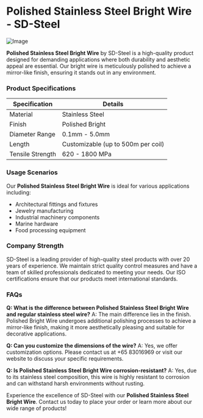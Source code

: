# Polished Stainless Steel Bright Wire - SD-Steel

![Image](https://github.com/user-attachments/assets/2567258e-e124-4816-932d-1809bd27ef0b)

**Polished Stainless Steel Bright Wire** by SD-Steel is a high-quality product designed for demanding applications where both durability and aesthetic appeal are essential. Our bright wire is meticulously polished to achieve a mirror-like finish, ensuring it stands out in any environment.

### Product Specifications

| Specification | Details |
| --- | --- |
| Material | Stainless Steel |
| Finish | Polished Bright |
| Diameter Range | 0.1mm - 5.0mm |
| Length | Customizable (up to 500m per coil) |
| Tensile Strength | 620 - 1800 MPa |

### Usage Scenarios

Our **Polished Stainless Steel Bright Wire** is ideal for various applications including:
- Architectural fittings and fixtures
- Jewelry manufacturing
- Industrial machinery components
- Marine hardware
- Food processing equipment

### Company Strength

SD-Steel is a leading provider of high-quality steel products with over 20 years of experience. We maintain strict quality control measures and have a team of skilled professionals dedicated to meeting your needs. Our ISO certifications ensure that our products meet international standards.

### FAQs

**Q: What is the difference between Polished Stainless Steel Bright Wire and regular stainless steel wire?**
A: The main difference lies in the finish. Polished Bright Wire undergoes additional polishing processes to achieve a mirror-like finish, making it more aesthetically pleasing and suitable for decorative applications.

**Q: Can you customize the dimensions of the wire?**
A: Yes, we offer customization options. Please contact us at +65 83016969 or visit our website to discuss your specific requirements.

**Q: Is Polished Stainless Steel Bright Wire corrosion-resistant?**
A: Yes, due to its stainless steel composition, this wire is highly resistant to corrosion and can withstand harsh environments without rusting.

Experience the excellence of SD-Steel with our **Polished Stainless Steel Bright Wire**. Contact us today to place your order or learn more about our wide range of products!
